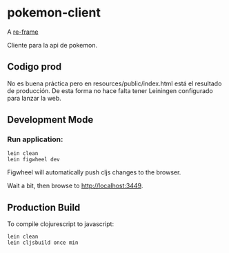 # pokemon-client

A [re-frame](https://github.com/Day8/re-frame) 

Cliente para la api de pokemon.

## Codigo prod

No es buena práctica pero en resources/public/index.html está el resultado de producción.
De esta forma no hace falta tener Leiningen configurado para lanzar la web.

## Development Mode

### Run application:

```
lein clean
lein figwheel dev
```

Figwheel will automatically push cljs changes to the browser.

Wait a bit, then browse to [http://localhost:3449](http://localhost:3449).

## Production Build


To compile clojurescript to javascript:

```
lein clean
lein cljsbuild once min
```
